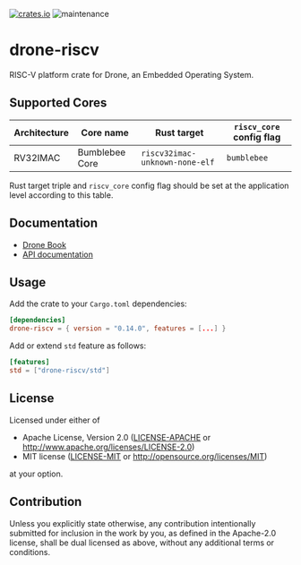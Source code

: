 [![crates.io](https://img.shields.io/crates/v/drone-riscv.svg)](https://crates.io/crates/drone-riscv)
![maintenance](https://img.shields.io/badge/maintenance-actively--developed-brightgreen.svg)

# drone-riscv

RISC-V platform crate for Drone, an Embedded Operating System.

## Supported Cores

| Architecture | Core name      | Rust target                    | `riscv_core` config flag |
|--------------|----------------|--------------------------------|--------------------------|
| RV32IMAC     | Bumblebee Core | `riscv32imac-unknown-none-elf` | `bumblebee`              |

Rust target triple and `riscv_core` config flag should be set at the
application level according to this table.

## Documentation

- [Drone Book](https://book.drone-os.com/)
- [API documentation](https://api.drone-os.com/drone-riscv/0.14/)

## Usage

Add the crate to your `Cargo.toml` dependencies:

```toml
[dependencies]
drone-riscv = { version = "0.14.0", features = [...] }
```

Add or extend `std` feature as follows:

```toml
[features]
std = ["drone-riscv/std"]
```

## License

Licensed under either of

 * Apache License, Version 2.0
   ([LICENSE-APACHE](LICENSE-APACHE) or http://www.apache.org/licenses/LICENSE-2.0)
 * MIT license
   ([LICENSE-MIT](LICENSE-MIT) or http://opensource.org/licenses/MIT)

at your option.

## Contribution

Unless you explicitly state otherwise, any contribution intentionally submitted
for inclusion in the work by you, as defined in the Apache-2.0 license, shall be
dual licensed as above, without any additional terms or conditions.
